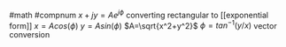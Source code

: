 #math #compnum 
$x+jy=Ae^{j\phi}$
converting rectangular to [[exponential form]]
$x=Acos(\phi)$
$y=Asin(\phi)$
$A=\sqrt{x^2+y^2}$
$\phi=tan^{-1}(y/x)$
vector conversion
